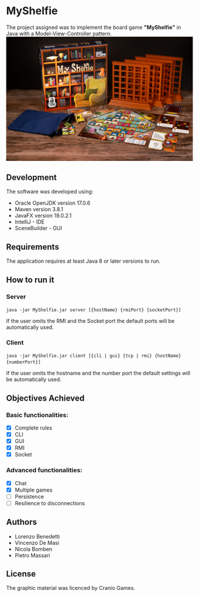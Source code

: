 # MyShelfie
The project assigned was to implement the board game **"MyShelfie"** in Java with a Model-View-Controller pattern.  
![](src/main/resources/gui/myShelfieImages/publisher_material/Display_1.jpg)
## Development
The software was developed using:
- Oracle OpenJDK version 17.0.6
- Maven version 3.8.1
- JavaFX version 19.0.2.1
- IntelliJ - IDE
- SceneBuilder - GUI

## Requirements
The application requires at least Java 8 or later versions to run.

## How to run it

### Server
` java -jar MyShelfie.jar server [{hostName} {rmiPort} {socketPort}] `

If the user omits the RMI and the Socket port the default ports will be automatically used.

### Client
` java -jar MyShelfie.jar client [{cli | gui} {tcp | rmi} {hostName} {numberPort}] ` 

If the user omits the hostname and the number port the default settings will be automatically used.

## Objectives Achieved
### Basic functionalities:
- [x] Complete rules
- [x] CLI
- [x] GUI
- [x] RMI
- [x] Socket

### Advanced functionalities:
- [x] Chat
- [X] Multiple games
- [ ] Persistence
- [ ] Resilience to disconnections

## Authors
- Lorenzo Benedetti
- Vincenzo De Masi
- Nicola Bomben
- Pietro Massari

## License
The graphic material was licenced by Cranio Games.
